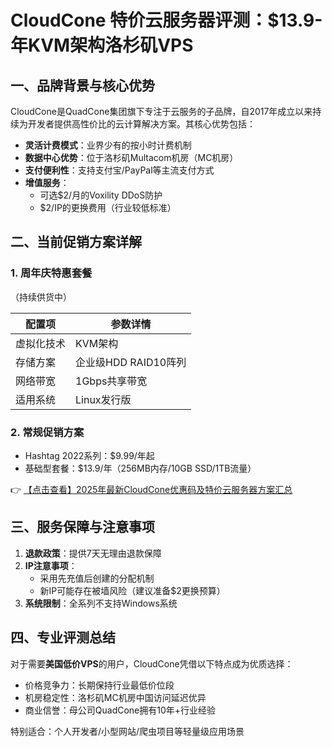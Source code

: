 # CloudCone 特价云服务器评测：$13.9-年KVM架构洛杉矶VPS

## 一、品牌背景与核心优势

CloudCone是QuadCone集团旗下专注于云服务的子品牌，自2017年成立以来持续为开发者提供高性价比的云计算解决方案。其核心优势包括：

- **灵活计费模式**：业界少有的按小时计费机制
- **数据中心优势**：位于洛杉矶Multacom机房（MC机房）
- **支付便利性**：支持支付宝/PayPal等主流支付方式
- **增值服务**：
  - 可选$2/月的Voxility DDoS防护
  - $2/IP的更换费用（行业较低标准）

## 二、当前促销方案详解

### 1. 周年庆特惠套餐
（持续供货中）

| 配置项       | 参数详情               |
|--------------|-----------------------|
| 虚拟化技术   | KVM架构               |
| 存储方案     | 企业级HDD RAID10阵列  |
| 网络带宽     | 1Gbps共享带宽         |
| 适用系统     | Linux发行版           |

### 2. 常规促销方案
- Hashtag 2022系列：$9.99/年起
- 基础型套餐：$13.9/年（256MB内存/10GB SSD/1TB流量）

👉 [【点击查看】2025年最新CloudCone优惠码及特价云服务器方案汇总](https://bit.ly/Cloudcone)

## 三、服务保障与注意事项

1. **退款政策**：提供7天无理由退款保障
2. **IP注意事项**：
   - 采用先充值后创建的分配机制
   - 新IP可能存在被墙风险（建议准备$2更换预算）
3. **系统限制**：全系列不支持Windows系统

## 四、专业评测总结

对于需要**美国低价VPS**的用户，CloudCone凭借以下特点成为优质选择：
- 价格竞争力：长期保持行业最低价位段
- 机房稳定性：洛杉矶MC机房中国访问延迟优异
- 商业信誉：母公司QuadCone拥有10年+行业经验

特别适合：个人开发者/小型网站/爬虫项目等轻量级应用场景